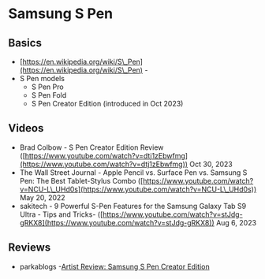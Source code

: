 # Samsung S Pen

## Basics

* [https://en.wikipedia.org/wiki/S\_Pen](https://en.wikipedia.org/wiki/S\_Pen) -&#x20;
* S Pen models
  * S Pen Pro
  * S Pen Fold
  * S Pen Creator Edition (introduced in Oct 2023)

## Videos

* Brad Colbow - S Pen Creator Edition Review ([https://www.youtube.com/watch?v=dtj1zEbwfmg](https://www.youtube.com/watch?v=dtj1zEbwfmg)) Oct 30, 2023
* The Wall Street Journal - Apple Pencil vs. Surface Pen vs. Samsung S Pen: The Best Tablet-Stylus Combo ([https://www.youtube.com/watch?v=NCU-L\_UHd0s](https://www.youtube.com/watch?v=NCU-L\_UHd0s)) May 20, 2022
* sakitech - 9 Powerful S-Pen Features for the Samsung Galaxy Tab S9 Ultra - Tips and Tricks-  ([https://www.youtube.com/watch?v=stJdg-gRKX8](https://www.youtube.com/watch?v=stJdg-gRKX8)) Aug 6, 2023

## Reviews

* parkablogs -[Artist Review: Samsung S Pen Creator Edition](https://www.parkablogs.com/content/artist-review-samsung-s-pen-creator-edition)&#x20;
